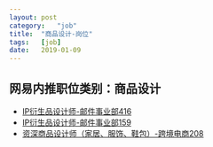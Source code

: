 ```yaml
---
layout:	post
category:	"job"
title:	"商品设计-岗位"
tags:	[job]
date:	2019-01-09
---
```

## 网易内推职位类别：商品设计
- [IP衍生品设计师-邮件事业部416](http://mobile.bole.netease.com/bole/boleDetail?id=14610&employeeId=346f03c3cda5f04c&key=all)
- [IP衍生品设计师-邮件事业部159](http://mobile.bole.netease.com/bole/boleDetail?id=10628&employeeId=346f03c3cda5f04c&key=all)
- [资深商品设计师（家居、服饰、鞋包）-跨境电商208](http://mobile.bole.netease.com/bole/boleDetail?id=9351&employeeId=346f03c3cda5f04c&key=all)
